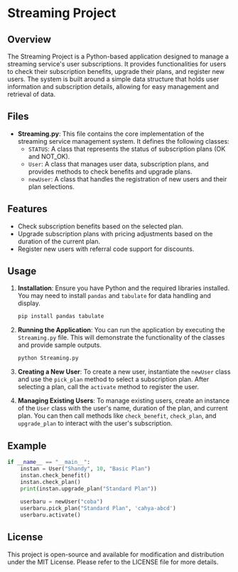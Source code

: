 # Streaming Project

## Overview
The Streaming Project is a Python-based application designed to manage a streaming service's user subscriptions. It provides functionalities for users to check their subscription benefits, upgrade their plans, and register new users. The system is built around a simple data structure that holds user information and subscription details, allowing for easy management and retrieval of data.

## Files
- **Streaming.py**: This file contains the core implementation of the streaming service management system. It defines the following classes:
  - `STATUS`: A class that represents the status of subscription plans (OK and NOT_OK).
  - `User`: A class that manages user data, subscription plans, and provides methods to check benefits and upgrade plans.
  - `newUser`: A class that handles the registration of new users and their plan selections.

## Features
- Check subscription benefits based on the selected plan.
- Upgrade subscription plans with pricing adjustments based on the duration of the current plan.
- Register new users with referral code support for discounts.

## Usage
1. **Installation**: Ensure you have Python and the required libraries installed. You may need to install `pandas` and `tabulate` for data handling and display.
   ```bash
   pip install pandas tabulate
   ```

2. **Running the Application**: You can run the application by executing the `Streaming.py` file. This will demonstrate the functionality of the classes and provide sample outputs.
   ```bash
   python Streaming.py
   ```

3. **Creating a New User**: To create a new user, instantiate the `newUser` class and use the `pick_plan` method to select a subscription plan. After selecting a plan, call the `activate` method to register the user.

4. **Managing Existing Users**: To manage existing users, create an instance of the `User` class with the user's name, duration of the plan, and current plan. You can then call methods like `check_benefit`, `check_plan`, and `upgrade_plan` to interact with the user's subscription.

## Example
```python
if __name__ == "__main__":
    instan = User("Shandy", 10, "Basic Plan")
    instan.check_benefit()
    instan.check_plan()
    print(instan.upgrade_plan("Standard Plan"))
    
    userbaru = newUser("coba")
    userbaru.pick_plan("Standard Plan", 'cahya-abcd')
    userbaru.activate()
```

## License
This project is open-source and available for modification and distribution under the MIT License. Please refer to the LICENSE file for more details.